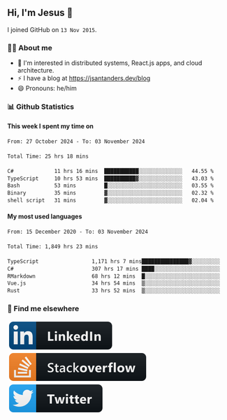 ## Hi, I'm Jesus 👋

I joined GitHub on `13 Nov 2015`.

<!-- Talking about you -->

### 👨‍💻 About me

- 👦 I'm interested in distributed systems, React.js apps, and cloud architecture.
- ⚡️ I have a blog at <https://jsantanders.dev/blog>
- 😄 Pronouns: he/him

### 📊 Github Statistics

#### This week I spent my time on

<!--START_SECTION:weekly-->

```txt
From: 27 October 2024 - To: 03 November 2024

Total Time: 25 hrs 18 mins

C#             11 hrs 16 mins  ███████████░░░░░░░░░░░░░░   44.55 %
TypeScript     10 hrs 53 mins  ██████████▓░░░░░░░░░░░░░░   43.03 %
Bash           53 mins         █░░░░░░░░░░░░░░░░░░░░░░░░   03.55 %
Binary         35 mins         ▓░░░░░░░░░░░░░░░░░░░░░░░░   02.32 %
shell script   31 mins         ▓░░░░░░░░░░░░░░░░░░░░░░░░   02.04 %
```

<!--END_SECTION:weekly-->

#### My most used languages

<!--START_SECTION:alltime-->

```txt
From: 15 December 2020 - To: 03 November 2024

Total Time: 1,849 hrs 23 mins

TypeScript                 1,171 hrs 7 mins███████████████▓░░░░░░░░░   63.33 %
C#                         307 hrs 17 mins ████░░░░░░░░░░░░░░░░░░░░░   16.62 %
RMarkdown                  68 hrs 12 mins  █░░░░░░░░░░░░░░░░░░░░░░░░   03.69 %
Vue.js                     34 hrs 54 mins  ▒░░░░░░░░░░░░░░░░░░░░░░░░   01.89 %
Rust                       33 hrs 52 mins  ▒░░░░░░░░░░░░░░░░░░░░░░░░   01.83 %
```

<!--END_SECTION:alltime-->

### 📢 Find me elsewhere

<p>
  <a target="_blank" href="https://linkedin.com/in/jsantanders">
    <img src="https://github.com/jsantanders/jsantanders/blob/master/img/linkedin.svg" alt="LinkedIn" style="vertical-align:top; margin:4px">
  </a>
  
  <a target="_blank" href="https://stackoverflow.com/users/7318331/jesus-santander">
    <img src="https://github.com/jsantanders/jsantanders/blob/master/img/stackoverflow.svg" alt="StackOverflow" style="vertical-align:top; margin:4px">
  </a>
  
  <a target="_blank" href="http://twitter.com/jsantanders">
    <img src="https://github.com/jsantanders/jsantanders/blob/master/img/twitter.svg" alt="Twitter" style="vertical-align:top; margin:4px">
  </a>
</p>
